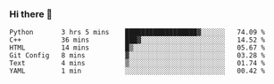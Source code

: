 ### Hi there 👋

<!--START_SECTION:waka-->

```text
Python       3 hrs 5 mins    ██████████████████▓░░░░░░   74.09 %
C++          36 mins         ███▓░░░░░░░░░░░░░░░░░░░░░   14.52 %
HTML         14 mins         █▒░░░░░░░░░░░░░░░░░░░░░░░   05.67 %
Git Config   8 mins          ▓░░░░░░░░░░░░░░░░░░░░░░░░   03.28 %
Text         4 mins          ▒░░░░░░░░░░░░░░░░░░░░░░░░   01.74 %
YAML         1 min           ░░░░░░░░░░░░░░░░░░░░░░░░░   00.42 %
```

<!--END_SECTION:waka-->
